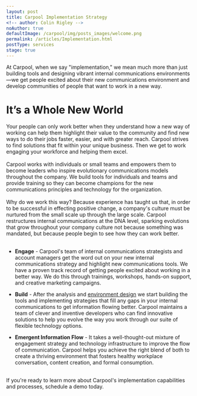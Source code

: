 ```yaml
---
layout: post
title: Carpool Implementation Strategy
<!-- author: Colin Rigley -->
noAuthor: true
defaultImage: /carpool/img/posts_images/welcome.png
permalink: /articles/Implementation.html
postType: services
stage: true
---
```

At Carpool, when we say "implementation," we mean much more than just building tools and designing vibrant internal communications environments—we get people excited about their new communications environment and develop communities of people that want to work in a new way.

It’s a Whole New World
======================
Your people can only work better when they understand how a new way of working can help them highlight their value to the community and find new ways to do their jobs faster, easier, and with greater reach. Carpool strives to find solutions that fit within your unique business. Then we get to work engaging your workforce and helping them excel.
<br><br>
Carpool works with individuals or small teams and empowers them to become leaders who inspire evolutionary communications models throughout the company. We build tools for individuals and teams and provide training so they can become champions for the new communications principles and technology for the organization.
<br><br>
Why do we work this way? Because experience has taught us that, in order to be successful in effecting positive change, a company's culture must be nurtured from the small scale up through the large scale. Carpool restructures internal communications at the DNA level, sparking evolutions that grow throughout your company culture not because something was mandated, but because people begin to see how they can work better.
<br><br>

- **Engage** - 
Carpool's team of internal communications strategists and account managers get the word out on your new internal communications strategy and highlight new communications tools. We have a proven track record of getting people excited about working in a better way. We do this through trainings, workshops, hands-on support, and creative marketing campaigns.

- **Build** - 
After the analysis and [environment design](/articles/Environment-Design.html "Environment Design") we start building the tools and implementing strategies that fill any gaps in your internal communications to get information flowing better. Carpool maintains a team of clever and inventive developers who can find innovative solutions to help you evolve the way you work through our suite of flexible technology options.

- **Emergent Information Flow** - 
It takes a well-thought-out mixture of engagement strategy and technology infrastructure to improve the flow of communication. Carpool helps you achieve the right blend of both to create a thriving environment that fosters healthy workplace conversation, content creation, and formal consumption.

<br>
If you're ready to learn more about Carpool's implementation capabilities and processes, schedule a demo today.
